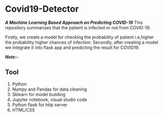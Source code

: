 # Covid19-Detector
***A Machine Learning Based Approach on Predicting COVID-19***
This repository summarizes that the patient is infected or not from COVID-19.

Firstly, we create a model for checking the probability of patient i.e,higher the probability
higher chances of infection.
Secondly, after creating a model we integrate it into flask app and predicting the result for COVID19.

***Note:-*** 

## Tool
1) Python
2) Numpy and Pandas for data cleaning
3) Sklearn for model building
4) Jupyter notebook, visual studio code
5) Python flask for http server
6) HTML/CSS
